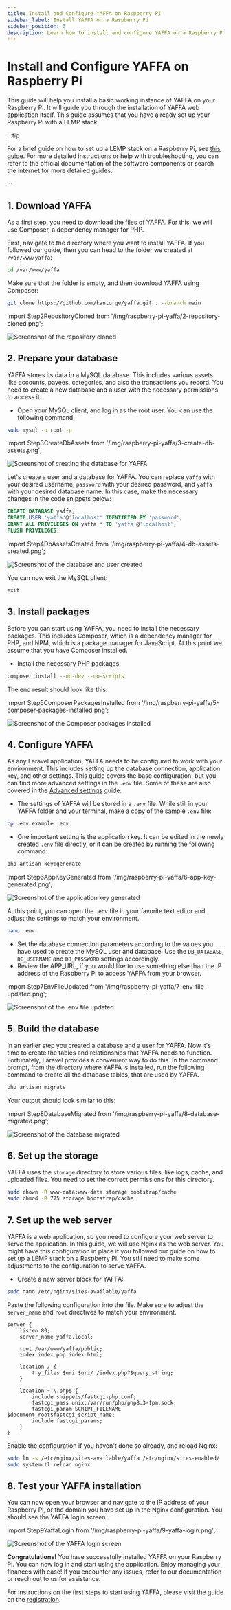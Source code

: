 ```yaml
---
title: Install and Configure YAFFA on Raspberry Pi
sidebar_label: Install YAFFA on a Raspberry Pi
sidebar_position: 3
description: Learn how to install and configure YAFFA on a Raspberry Pi with a LEMP stack, and start managing your finances with ease.
---
```


# Install and Configure YAFFA on Raspberry Pi

This guide will help you install a basic working instance of YAFFA on your Raspberry Pi. It will guide you through the installation of YAFFA web application itself. This guide assumes that you have already set up your Raspberry Pi with a LEMP stack.

:::tip

For a brief guide on how to set up a LEMP stack on a Raspberry Pi, see [this guide](../../../other-resources/install-lemp-on-a-raspberry). For more detailed instructions or help with troubleshooting, you can refer to the official documentation of the software components or search the internet for more detailed guides.

:::

## 1. Download YAFFA

As a first step, you need to download the files of YAFFA. For this, we will use Composer, a dependency manager for PHP.

First, navigate to the directory where you want to install YAFFA. If you followed our guide, then you can head to the folder we created at `/var/www/yaffa`:

```bash
cd /var/www/yaffa
```

Make sure that the folder is empty, and then download YAFFA using Composer:

```bash
git clone https://github.com/kantorge/yaffa.git . --branch main
```

import Step2RepositoryCloned from '/img/raspberry-pi-yaffa/2-repository-cloned.png';

<img src={Step2RepositoryCloned} alt="Screenshot of the repository cloned" className="zoomable img-50" />

## 2. Prepare your database

YAFFA stores its data in a MySQL database. This includes various assets like accounts, payees, categories, and also the transactions you record. You need to create a new database and a user with the necessary permissions to access it.

* Open your MySQL client, and log in as the root user. You can use the following command:

```bash
sudo mysql -u root -p
```

import Step3CreateDbAssets from '/img/raspberry-pi-yaffa/3-create-db-assets.png';

<img src={Step3CreateDbAssets} alt="Screenshot of creating the database for YAFFA" className="zoomable img-50" />

Let's create a user and a database for YAFFA. You can replace `yaffa` with your desired username, `password` with your desired password, and `yaffa` with your desired database name. In this case, make the necessary changes in the code snippets below:

```sql
CREATE DATABASE yaffa;
CREATE USER 'yaffa'@'localhost' IDENTIFIED BY 'password';
GRANT ALL PRIVILEGES ON yaffa.* TO 'yaffa'@'localhost';
FLUSH PRIVILEGES;
```

import Step4DbAssetsCreated from '/img/raspberry-pi-yaffa/4-db-assets-created.png';

<img src={Step4DbAssetsCreated} alt="Screenshot of the database and user created" className="zoomable img-50" />

You can now exit the MySQL client:

```sql
exit
```

## 3. Install packages

Before you can start using YAFFA, you need to install the necessary packages. This includes Composer, which is a dependency manager for PHP, and NPM, which is a package manager for JavaScript. At this point we assume that you have Composer installed.

* Install the necessary PHP packages:

```bash
composer install --no-dev --no-scripts
```

The end result should look like this:

import Step5ComposerPackagesInstalled from '/img/raspberry-pi-yaffa/5-composer-packages-installed.png';

<img src={Step5ComposerPackagesInstalled} alt="Screenshot of the Composer packages installed" className="zoomable img-50" />

## 4. Configure YAFFA

As any Laravel application, YAFFA needs to be configured to work with your environment. This includes setting up the database connection, application key, and other settings. This guide covers the base configuration, but you can find more advanced settings in the `.env` file. Some of these are also covered in the [Advanced settings](../advanced-settings/index.md) guide.

* The settings of YAFFA will be stored in a `.env` file. While still in your YAFFA folder and your terminal, make a copy of the sample `.env` file:

```bash
cp .env.example .env
```

* One important setting is the application key. It can be edited in the newly created `.env` file directly, or it can be created by running the following command:

```bash
php artisan key:generate
```

import Step6AppKeyGenerated from '/img/raspberry-pi-yaffa/6-app-key-generated.png';

<img src={Step6AppKeyGenerated} alt="Screenshot of the application key generated" className="zoomable img-50" />

At this point, you can open the `.env` file in your favorite text editor and adjust the settings to match your environment.

```bash
nano .env
```

* Set the database connection parameters according to the values you have used to create the MySQL user and database. Use the `DB_DATABASE`, `DB_USERNAME` and `DB_PASSWORD` settings accordingly.
* Review the APP_URL, if you would like to use something else than the IP address of the Raspberry Pi to access YAFFA from your browser.

import Step7EnvFileUpdated from '/img/raspberry-pi-yaffa/7-env-file-updated.png';

<img src={Step7EnvFileUpdated} alt="Screenshot of the .env file updated" className="zoomable img-50" />

## 5. Build the database

In an earlier step you created a database and a user for YAFFA. Now it's time to create the tables and relationships that YAFFA needs to function. Fortunately, Laravel provides a convenient way to do this. In the command prompt, from the directory where YAFFA is installed, run the following command to create all the database tables, that are used by YAFFA.

```bash
php artisan migrate
```

Your output should look similar to this:

import Step8DatabaseMigrated from '/img/raspberry-pi-yaffa/8-database-migrated.png';

<img src={Step8DatabaseMigrated} alt="Screenshot of the database migrated" className="zoomable img-50" />

## 6. Set up the storage

YAFFA uses the `storage` directory to store various files, like logs, cache, and uploaded files. You need to set the correct permissions for this directory.

```bash
sudo chown -R www-data:www-data storage bootstrap/cache
sudo chmod -R 775 storage bootstrap/cache
```

## 7. Set up the web server

YAFFA is a web application, so you need to configure your web server to serve the application. In this guide, we will use Nginx as the web server. You might have this configuration in place if you followed our guide on how to set up a LEMP stack on a Raspberry Pi. You still need to make some adjustments to the configuration to serve YAFFA.

* Create a new server block for YAFFA:

```bash
sudo nano /etc/nginx/sites-available/yaffa
```

Paste the following configuration into the file. Make sure to adjust the `server_name` and `root` directives to match your environment.

```nginx
server {
    listen 80;
    server_name yaffa.local;

    root /var/www/yaffa/public;
    index index.php index.html;

    location / {
        try_files $uri $uri/ /index.php?$query_string;
    }

    location ~ \.php$ {
        include snippets/fastcgi-php.conf;
        fastcgi_pass unix:/var/run/php/php8.3-fpm.sock;
        fastcgi_param SCRIPT_FILENAME $document_root$fastcgi_script_name;
        include fastcgi_params;
    }
}
```

Enable the configuration if you haven't done so already, and reload Nginx:

```bash
sudo ln -s /etc/nginx/sites-available/yaffa /etc/nginx/sites-enabled/
sudo systemctl reload nginx
```

## 8. Test your YAFFA installation

You can now open your browser and navigate to the IP address of your Raspberry Pi, or the domain you have set up in the Nginx configuration. You should see the YAFFA login screen.

import Step9YaffaLogin from '/img/raspberry-pi-yaffa/9-yaffa-login.png';

<img src={Step9YaffaLogin} alt="Screenshot of the YAFFA login screen" className="zoomable img-50" />

**Congratulations!** You have successfully installed YAFFA on your Raspberry Pi. You can now log in and start using the application. Enjoy managing your finances with ease! If you encounter any issues, refer to our documentation or reach out to us for assistance.

For instructions on the first steps to start using YAFFA, please visit the guide on the [registration](../registration.md).